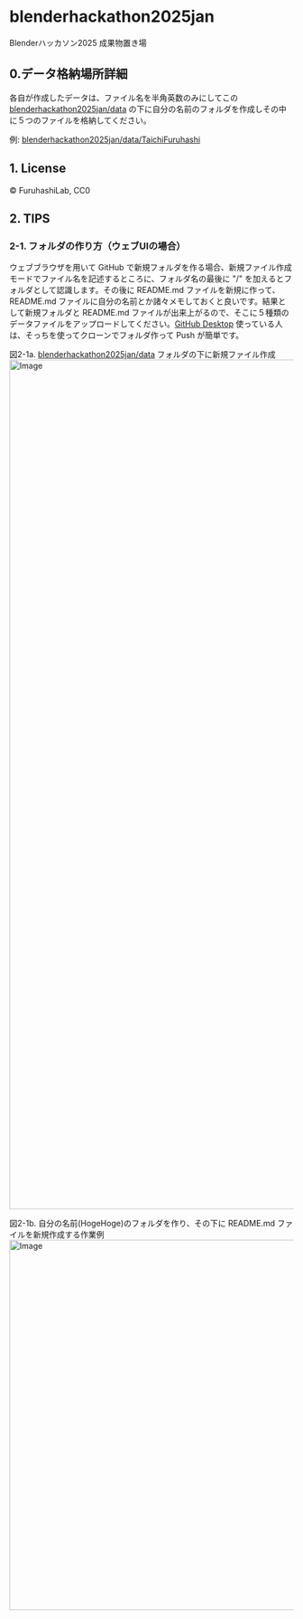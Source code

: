 # blenderhackathon2025jan
Blenderハッカソン2025 成果物置き場

## 0.データ格納場所詳細
各自が作成したデータは、ファイル名を半角英数のみにしてこの [blenderhackathon2025jan/data](https://github.com/furuhashilab/blenderhackathon2025jan) の下に自分の名前のフォルダを作成しその中に５つのファイルを格納してください。

例: [blenderhackathon2025jan/data/TaichiFuruhashi](https://github.com/furuhashilab/blenderhackathon2025jan)

## 1. License
© FuruhashiLab, CC0

## 2. TIPS
### 2-1. フォルダの作り方（ウェブUIの場合）
ウェブブラウザを用いて GitHub で新規フォルダを作る場合、新規ファイル作成モードでファイル名を記述するところに、フォルダ名の最後に "/" を加えるとフォルダとして認識します。その後に README.md ファイルを新規に作って、README.md ファイルに自分の名前とか諸々メモしておくと良いです。結果として新規フォルダと README.md ファイルが出来上がるので、そこに５種類のデータファイルをアップロードしてください。[GitHub Desktop](https://desktop.github.com/download/) 使っている人は、そっちを使ってクローンでフォルダ作って Push が簡単です。

図2-1a. [blenderhackathon2025jan/data](https://github.com/furuhashilab/blenderhackathon2025jan/tree/main/data) フォルダの下に新規ファイル作成
<img width="1503" alt="Image" src="https://github.com/user-attachments/assets/b829863c-d5d8-4315-a397-986d4733de38" />

図2-1b. 自分の名前(HogeHoge)のフォルダを作り、その下に README.md ファイルを新規作成する作業例
<img width="655" alt="Image" src="https://github.com/user-attachments/assets/cb8e1029-a7f8-434c-8b0d-e03b76cfba64" />

